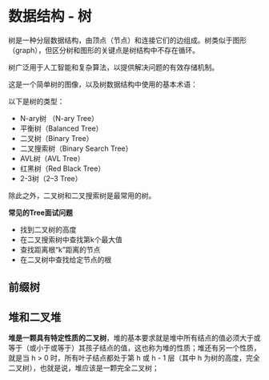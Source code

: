 # 数据结构 - 树

树是一种分层数据结构，由顶点（节点）和连接它们的边组成。树类似于图形（graph），但区分树和图形的关键点是树结构中不存在循环。

树广泛用于人工智能和复杂算法，以提供解决问题的有效存储机制。

这是一个简单树的图像，以及树数据结构中使用的基本术语：

以下是树的类型：

- N-ary树 （N-ary Tree）
- 平衡树（Balanced Tree）
- 二叉树（Binary Tree）
- 二叉搜索树（Binary Search Tree）
- AVL树（AVL Tree）
- 红黑树（Red Black Tree）
- 2-3树（2–3 Tree）

除此之外，二叉树和二叉搜索树是最常用的树。

**常见的Tree面试问题**

- 找到二叉树的高度
- 在二叉搜索树中查找第k个最大值
- 查找距离根“k”距离的节点
- 在二叉树中查找给定节点的根



## 前缀树



## 堆和二叉堆

**堆是一颗具有特定性质的二叉树**，堆的基本要求就是堆中所有结点的值必须大于或等于（或小于或等于）其孩子结点的值，这也称为堆的性质；堆还有另一个性质，就是当 h > 0 时，所有叶子结点都处于第 h 或 h - 1 层（其中 h 为树的高度，完全二叉树），也就是说，堆应该是一颗完全二叉树；